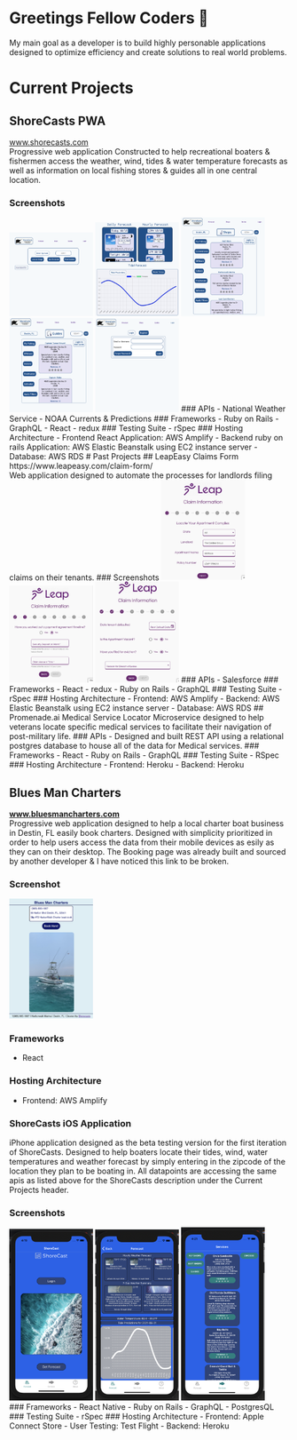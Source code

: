 # Greetings Fellow Coders 👋
My main goal as a developer is to build highly personable applications designed to optimize efficiency and create solutions to real world problems. </br>
# Current Projects 
## ShoreCasts PWA 
www.shorecasts.com </br>
Progressive web application Constructed to help recreational boaters & fishermen access the weather, wind, tides & water temperature forecasts as well as information on local fishing stores & guides all in one central location. </br>
### Screenshots
<img src="/p1Screenshot.png" width=30% height=20%>
<img src="/ForecastsScreenshot.png" width=30% height=20%>
<img src="/shopsScreenshot.png" width=30% height=20%>
<img src="/GuidesScreenshot.png" width=30% height=20%>
<img src="/loginScreenshot.png" width=30% height=20%> 
### APIs 
- National Weather Service
- NOAA Currents & Predictions 
### Frameworks
- Ruby on Rails
- GraphQL
- React
- redux 
### Testing Suite 
- rSpec 
### Hosting Architecture
- Frontend React Application: AWS Amplify
- Backend ruby on rails Application: AWS Elastic Beanstalk using EC2 instance server
- Database: AWS RDS 
# Past Projects
## LeapEasy Claims Form
https://www.leapeasy.com/claim-form/ </br>
Web application designed to automate the processes for landlords filing claims on their tenants.
### Screenshots
<img src="/leapClaimsp1.png" width=30% height=30%>
<img src="/leapClaimsP2.png" width=30% height=30%>
<img src="/leapClaimsP3.png" width=30% height=30%> 
### APIs
- Salesforce
### Frameworks
- React
- redux
- Ruby on Rails
- GraphQL
### Testing Suite
- rSpec
### Hosting Architecture
- Frontend: AWS Amplify
- Backend: AWS Elastic Beanstalk using EC2 instance server
- Database: AWS RDS
## Promenade.ai Medical Service Locator
Microservice designed to help veterans locate specific medical services to facilitate their navigation of post-military life. 
### APIs
- Designed and built REST API using a relational postgres database to house all of the data for Medical services.
### Frameworks
- React
- Ruby on Rails
- GraphQL
### Testing Suite
- RSpec
### Hosting Architecture
- Frontend: Heroku
- Backend: Heroku

## Blues Man Charters
**www.bluesmancharters.com** </br>
Progressive web application designed to help a local charter boat business in Destin, FL easily book charters. Designed with simplicity prioritized in order to help users access the data from their mobile devices as esily as they can on their desktop. The Booking page was already built and sourced by another developer & I have noticed this link to be broken. </br>
### Screenshot
<img src="/HomePage.png" width=30% height=30%> </br>
### Frameworks
- React 
### Hosting Architecture
- Frontend: AWS Amplify
### ShoreCasts iOS Application
iPhone application designed as the beta testing version for the first iteration of ShoreCasts. Designed to help boaters locate their tides, wind, water temperatures and weather forecast by simply entering in the zipcode of the location they plan to be boating in. All datapoints are accessing the same apis as listed above for the ShoreCasts description under the Current Projects header. </br>
### Screenshots
<img src="/Screen Shot 2021-06-21 at 4.19.07 PM.png" width=30% height=30%>
<img src="/Screen Shot 2021-06-21 at 4.20.32 PM.png" width=30% height=30%>
<img src="/Screen Shot 2021-06-21 at 4.21.12 PM.png" width=30% height=30%> </br>
### Frameworks
- React Native
- Ruby on Rails
- GraphQL
- PostgresQL
### Testing Suite
- rSpec
### Hosting Architecture
- Frontend: Apple Connect Store
- User Testing: Test Flight
- Backend: Heroku
